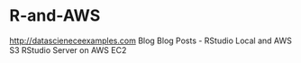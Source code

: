 # R-and-AWS
http://datascieneceexamples.com Blog
Blog Posts - 
RStudio Local and AWS S3
RStudio Server on AWS EC2
